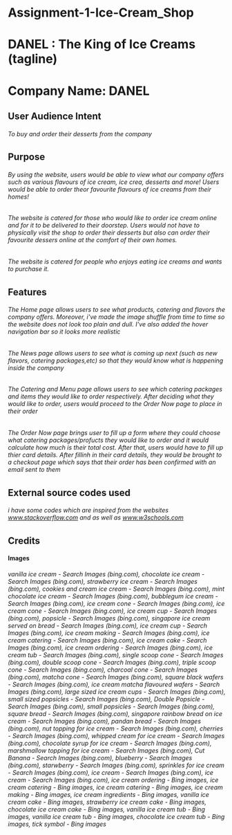 # Assignment-1-Ice-Cream_Shop
# DANEL : The King of Ice Creams (tagline)
# Company Name: DANEL
## User Audience Intent
###### To buy and order their desserts from the company
## Purpose
###### By using the website, users would be able to view what our company offers such as various flavours of ice cream, ice crea, desserts and more! Users would be able to order theor favourite flavours of ice creams from their homes!

###### The website is catered for those who would like to order ice cream online and for it to be delivered to their doorstep. Users would not have to physically visit the shop to order their desserts but also can order their favourite dessers online at the comfort of their own homes.

###### The website is catered for people who enjoys eating ice creams and wants to purchase it.

## Features
###### The Home page allows users to see what products, catering and flavors the company offers. Moreover, i've made the image shuffle from time to time so the website does not look too plain and dull. I've also added the hover navigation bar so it looks more realistic
###### The News page allows users to see what is coming up next (such as new flavors, catering packages,etc) so that they would know what is happening inside the company
###### The Catering and Menu page allows users to see which catering packages and items they would like to order respectively. After deciding what they would like to order, users would proceed to the Order Now page to place in their order
###### The Order Now page brings user to fill up a form where they could choose what catering packages/profucts they would like to order and it would calculate how much is their total cost. After that, users would have to fill up thier card details. After fillinh in their card details, they would be brought to a checkout page which says that their order has been confirmed with an email sent to them

## External source codes used
###### i have some codes which are inspired from the websites www.stackoverflow.com and as well as www.w3schools.com

## Credits
#### Images
###### vanilla ice cream - Search Images (bing.com), chocolate ice cream - Search Images (bing.com), strawberry ice cream - Search Images (bing.com), cookies and cream ice cream - Search Images (bing.com), mint chocolate ice cream - Search Images (bing.com), bubblegum ice cream - Search Images (bing.com), ice cream cone - Search Images (bing.com), ice cream cone - Search Images (bing.com), ice cream cup - Search Images (bing.com), popsicle - Search Images (bing.com), singapore ice cream served on bread - Search Images (bing.com), ice cream cup - Search Images (bing.com), ice cream making - Search Images (bing.com), ice cream catering - Search Images (bing.com), ice cream cake - Search Images (bing.com), ice cream ordering - Search Images (bing.com), ice cream tub - Search Images (bing.com), single scoop cone - Search Images (bing.com), double scoop cone - Search Images (bing.com), triple scoop cone - Search Images (bing.com), charcoal cone - Search Images (bing.com), matcha cone - Search Images (bing.com), square black wafers - Search Images (bing.com), ice cream matcha flavoured wafers - Search Images (bing.com), large sized ice cream cups - Search Images (bing.com), small sized popsicles - Search Images (bing.com), Double Popsicle - Search Images (bing.com), small popsicles - Search Images (bing.com), square bread - Search Images (bing.com), singapore rainbow bread on ice cream - Search Images (bing.com), pandan bread - Search Images (bing.com), nut topping for ice cream - Search Images (bing.com), cherries - Search Images (bing.com), whipped cream for ice cream - Search Images (bing.com), chocolate syrup for ice cream - Search Images (bing.com), marshmallow topping for ice cream - Search Images (bing.com), Cut Banana - Search Images (bing.com), blueberry - Search Images (bing.com), starwberry - Search Images (bing.com), sprinkles for ice cream - Search Images (bing.com), ice cream - Search Images (bing.com), ice cream - Search Images (bing.com), ice cream ordering - Bing images, ice cream catering - Bing images, ice cream catering - Bing images, ice cream making - Bing images, ice cream ingredients - Bing images, vanilla ice cream cake - Bing images, strawberry ice cream cake - Bing images, chocolate ice cream cake - Bing images, vanilla ice cream tub - Bing images, vanilla ice cream tub - Bing images, chocolate ice cream tub - Bing images, tick symbol - Bing images

